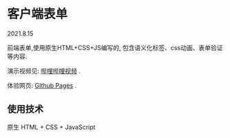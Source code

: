 # 客户端表单

2021.8.15

前端表单,使用原生HTML+CSS+JS编写的, 包含语义化标签、css动画、表单验证等内容.

演示视频见: [哔哩哔哩视频](https://www.bilibili.com/video/BV1234y1t7fh/ 'BV1234y1t7fh') .

体验网页: [GIthub Pages](https://mingeax.github.io/FE-Practice/%E5%AE%A2%E6%88%B7%E7%AB%AF%E8%A1%A8%E5%8D%95/) .

## 使用技术
原生 HTML + CSS + JavaScript

